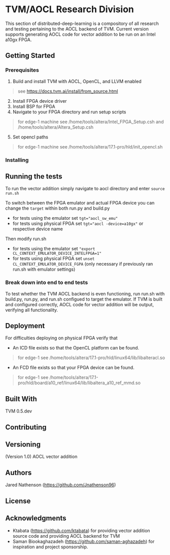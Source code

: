 # TVM/AOCL Research Division

This section of distributed-deep-learning is a compository of all research and testing pertaining to the AOCL backend of TVM. Current version supports generating AOCL code for vector addition to be run on an Intel a10gx FPGA.

## Getting Started

### Prerequisites

1) Build and install TVM with AOCL, OpenCL, and LLVM enabled
> see https://docs.tvm.ai/install/from_source.html
2) Install FPGA device driver
3) Install BSP for FPGA
4) Navigate to your FPGA directory and run setup scripts
> for edge-1 machine see /home/tools/altera/Intel_FPGA_Setup.csh and /home/tools/altera/Altera_Setup.csh
5) Set opencl paths
> for edge-1 machine see /home/tools/altera/17.1-pro/hld/init_opencl.sh


### Installing

## Running the tests

To run the vector addition simply navigate to aocl directory and enter
``` source run.sh ```

To switch between the FPGA emulator and actual FPGA device you can change the ```target``` within both run.py and build.py
- for tests using the emulator set ```tgt="aocl_sw_emu"```
- for tests using physical FPGA set ```tgt="aocl -device=a10gx"``` or respective device name 

Then modify run.sh
- for tests using the emulator set ```"export CL_CONTEXT_EMULATOR_DEVICE_INTELFPGA=1"```
- for tests using physical FPGA set ```unset CL_CONTEXT_EMULATOR_DEVICE_FGPA``` (only necessary if previously ran run.sh with emulator settings) 

### Break down into end to end tests
To test whether the TVM AOCL backend is even functioning, run run.sh with build.py, run.py, and run.sh configued to target the emulator. If TVM is built and configured correctly, AOCL code for vector addition will be output, verifying all functionality.


## Deployment

For difficulties deploying on physical FPGA verify that
- An ICD file exists so that the OpenCL platform can be found.
> for edge-1 see /home/tools/altera/17.1-pro/hld/linux64/lib/libalteracl.so
- An FCD file exists so that your FPGA device can be found.
> for edge-1 see /home/tools/altera/17.1-pro/hld/board/a10_ref/linux64/lib/libaltera_a10_ref_mmd.so

## Built With
TVM 0.5.dev

## Contributing


## Versioning

(Version 1.0) AOCL vector addition

## Authors
Jared Nathenson (https://github.com/Jnathenson96)

## License

## Acknowledgments

* Ktabata (https://github.com/ktabata) for providing vector addition source code and providing AOCL backend for TVM
* Saman Biookaghazadeh (https://github.com/saman-aghazadeh) for inspiration and project sponsorship.
